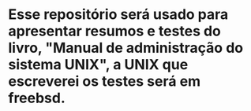 # Esse repositório será usado para apresentar resumos e testes do livro, "Manual de administração do sistema UNIX", a UNIX que escreverei os testes será em freebsd.
